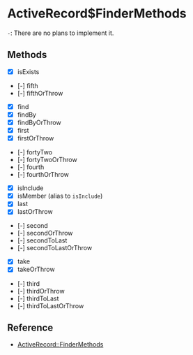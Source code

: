 # ActiveRecord$FinderMethods

`-`: There are no plans to implement it.

## Methods

- [x] isExists
- [-] fifth
- [-] fifthOrThrow
- [x] find
- [x] findBy
- [x] findByOrThrow
- [x] first
- [x] firstOrThrow
- [-] fortyTwo
- [-] fortyTwoOrThrow
- [-] fourth
- [-] fourthOrThrow
- [x] isInclude
- [x] isMember (alias to `isInclude`)
- [x] last
- [x] lastOrThrow
- [-] second
- [-] secondOrThrow
- [-] secondToLast
- [-] secondToLastOrThrow
- [x] take
- [x] takeOrThrow
- [-] third
- [-] thirdOrThrow
- [-] thirdToLast
- [-] thirdToLastOrThrow


## Reference

- [ActiveRecord::FinderMethods](https://api.rubyonrails.org/classes/ActiveRecord/FinderMethods.html)
